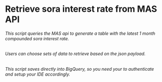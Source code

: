 # Retrieve sora interest rate from MAS API
 
###### This script queries the MAS api to generate a table with the latest 1 month compounded sora interest rate. 
###### Users can choose sets of data to retrieve based on the json payload.
###### This script saves directly into BigQuery, so you need your to authenticate and setup your IDE accordingly. 